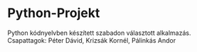 # Python-Projekt
Python kódnyelvben készített szabadon választott alkalmazás. Csapattagok: Péter Dávid, Krizsák Kornél, Pálinkás Andor
